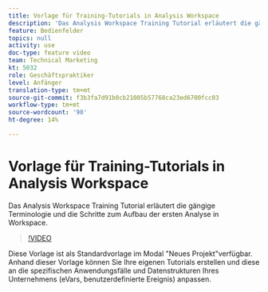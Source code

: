 ```yaml
---
title: Vorlage für Training-Tutorials in Analysis Workspace
description: 'Das Analysis Workspace Training Tutorial erläutert die gängige Terminologie und die Schritte zum Aufbau der ersten Analyse in Workspace. '
feature: Bedienfelder
topics: null
activity: use
doc-type: feature video
team: Technical Marketing
kt: 5032
role: Geschäftspraktiker
level: Anfänger
translation-type: tm+mt
source-git-commit: f3b3fa7d91b0cb21005b57768ca23ed6700fcc03
workflow-type: tm+mt
source-wordcount: '90'
ht-degree: 14%

---
```



# Vorlage für Training-Tutorials in Analysis Workspace

Das Analysis Workspace Training Tutorial erläutert die gängige Terminologie und die Schritte zum Aufbau der ersten Analyse in Workspace.

>[!VIDEO](https://video.tv.adobe.com/v/33773/?quality=12)

Diese Vorlage ist als Standardvorlage im Modal &quot;Neues Projekt&quot;verfügbar. Anhand dieser Vorlage können Sie Ihre eigenen Tutorials erstellen und diese an die spezifischen Anwendungsfälle und Datenstrukturen Ihres Unternehmens (eVars, benutzerdefinierte Ereignis) anpassen.
